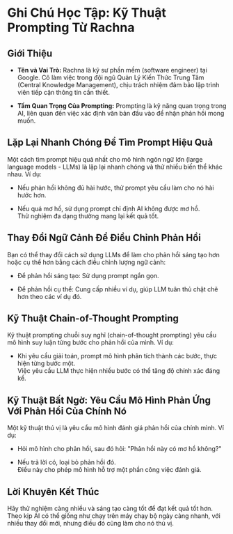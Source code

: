 # Ghi Chú Học Tập: Kỹ Thuật Prompting Từ Rachna

## Giới Thiệu

- **Tên và Vai Trò:** Rachna là kỹ sư phần mềm (software engineer) tại Google. Cô làm việc trong đội ngũ Quản Lý Kiến Thức Trung Tâm (Central Knowledge Management), chịu trách nhiệm đảm bảo lập trình viên tiếp cận thông tin cần thiết.
    
- **Tầm Quan Trọng Của Prompting:** Prompting là kỹ năng quan trọng trong AI, liên quan đến việc xác định văn bản đầu vào để nhận phản hồi mong muốn.
    

## Lặp Lại Nhanh Chóng Để Tìm Prompt Hiệu Quả

Một cách tìm prompt hiệu quả nhất cho mô hình ngôn ngữ lớn (large language models - LLMs) là lặp lại nhanh chóng và thử nhiều biến thể khác nhau. Ví dụ:

- Nếu phản hồi không đủ hài hước, thử prompt yêu cầu làm cho nó hài hước hơn.
    
- Nếu quá mơ hồ, sử dụng prompt chỉ định AI không được mơ hồ.  
    Thử nghiệm đa dạng thường mang lại kết quả tốt.
    

## Thay Đổi Ngữ Cảnh Để Điều Chỉnh Phản Hồi

Bạn có thể thay đổi cách sử dụng LLMs để làm cho phản hồi sáng tạo hơn hoặc cụ thể hơn bằng cách điều chỉnh lượng ngữ cảnh:

- Để phản hồi sáng tạo: Sử dụng prompt ngắn gọn.
    
- Để phản hồi cụ thể: Cung cấp nhiều ví dụ, giúp LLM tuân thủ chặt chẽ hơn theo các ví dụ đó.
    

## Kỹ Thuật Chain-of-Thought Prompting

Kỹ thuật prompting chuỗi suy nghĩ (chain-of-thought prompting) yêu cầu mô hình suy luận từng bước cho phản hồi của mình. Ví dụ:

- Khi yêu cầu giải toán, prompt mô hình phân tích thành các bước, thực hiện từng bước một.  
    Việc yêu cầu LLM thực hiện nhiều bước có thể tăng độ chính xác đáng kể.
    

## Kỹ Thuật Bất Ngờ: Yêu Cầu Mô Hình Phản Ứng Với Phản Hồi Của Chính Nó

Một kỹ thuật thú vị là yêu cầu mô hình đánh giá phản hồi của chính mình. Ví dụ:

- Hỏi mô hình cho phản hồi, sau đó hỏi: "Phản hồi này có mơ hồ không?"
    
- Nếu trả lời có, loại bỏ phản hồi đó.  
    Điều này cho phép mô hình hỗ trợ một phần công việc đánh giá.
    

## Lời Khuyên Kết Thúc

Hãy thử nghiệm càng nhiều và sáng tạo càng tốt để đạt kết quả tốt hơn. Theo kịp AI có thể giống như chạy trên máy chạy bộ ngày càng nhanh, với nhiều thay đổi mới, nhưng điều đó cũng làm cho nó thú vị.